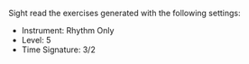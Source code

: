 Sight read the exercises generated with the following settings:

- Instrument: Rhythm Only
- Level: 5
- Time Signature: 3/2